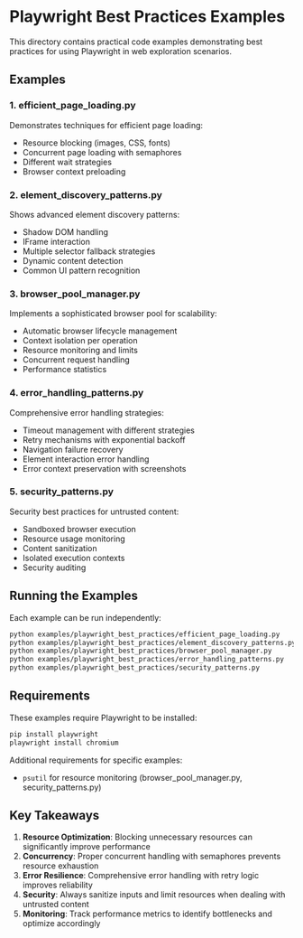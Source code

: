 # Playwright Best Practices Examples

This directory contains practical code examples demonstrating best practices for using Playwright in web exploration scenarios.

## Examples

### 1. efficient_page_loading.py
Demonstrates techniques for efficient page loading:
- Resource blocking (images, CSS, fonts)
- Concurrent page loading with semaphores
- Different wait strategies
- Browser context preloading

### 2. element_discovery_patterns.py
Shows advanced element discovery patterns:
- Shadow DOM handling
- IFrame interaction
- Multiple selector fallback strategies
- Dynamic content detection
- Common UI pattern recognition

### 3. browser_pool_manager.py
Implements a sophisticated browser pool for scalability:
- Automatic browser lifecycle management
- Context isolation per operation
- Resource monitoring and limits
- Concurrent request handling
- Performance statistics

### 4. error_handling_patterns.py
Comprehensive error handling strategies:
- Timeout management with different strategies
- Retry mechanisms with exponential backoff
- Navigation failure recovery
- Element interaction error handling
- Error context preservation with screenshots

### 5. security_patterns.py
Security best practices for untrusted content:
- Sandboxed browser execution
- Resource usage monitoring
- Content sanitization
- Isolated execution contexts
- Security auditing

## Running the Examples

Each example can be run independently:

```bash
python examples/playwright_best_practices/efficient_page_loading.py
python examples/playwright_best_practices/element_discovery_patterns.py
python examples/playwright_best_practices/browser_pool_manager.py
python examples/playwright_best_practices/error_handling_patterns.py
python examples/playwright_best_practices/security_patterns.py
```

## Requirements

These examples require Playwright to be installed:

```bash
pip install playwright
playwright install chromium
```

Additional requirements for specific examples:
- `psutil` for resource monitoring (browser_pool_manager.py, security_patterns.py)

## Key Takeaways

1. **Resource Optimization**: Blocking unnecessary resources can significantly improve performance
2. **Concurrency**: Proper concurrent handling with semaphores prevents resource exhaustion
3. **Error Resilience**: Comprehensive error handling with retry logic improves reliability
4. **Security**: Always sanitize inputs and limit resources when dealing with untrusted content
5. **Monitoring**: Track performance metrics to identify bottlenecks and optimize accordingly